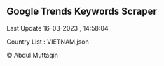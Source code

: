 

## Google Trends Keywords Scraper 
 
Last Update 16-03-2023 , 14:58:04

Country List :
VIETNAM.json



© Abdul Muttaqin 
